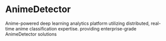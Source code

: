 # AnimeDetector
Anime-powered deep learning analytics platform utilizing distributed, real-time anime classification expertise. providing enterprise-grade AnimeDetector solutions
